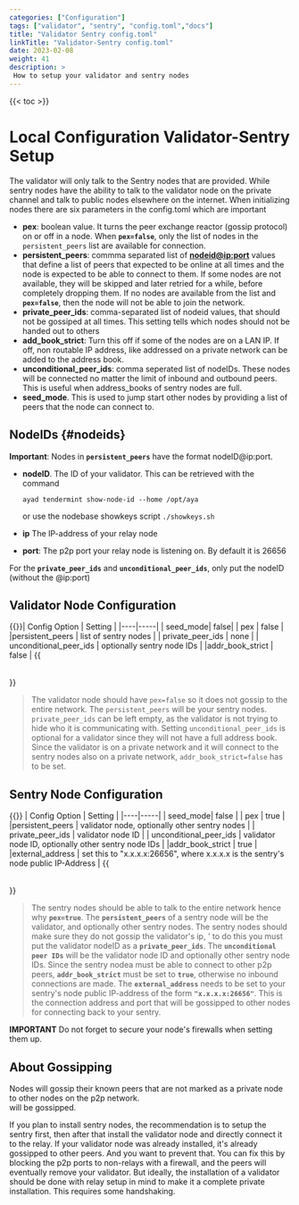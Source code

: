 ```yaml
---
categories: ["Configuration"]
tags: ["validator", "sentry", "config.toml","docs"]
title: "Validator Sentry config.toml"
linkTitle: "Validator-Sentry config.toml"
date: 2023-02-08
weight: 41
description: >
 How to setup your validator and sentry nodes
---
```


{{< toc >}}

# Local Configuration Validator-Sentry Setup

The validator will only talk to the Sentry nodes that are provided. While sentry nodes have the ability to talk to the validator node on the private channel and talk to public nodes elsewhere on the internet. When initializing nodes there are six parameters in the config.toml which are important

* **pex**: boolean value. It turns the peer exchange reactor (gossip protocol) on or off in a node. When **<code>pex=false</code>**, only the list of nodes in the <code>persistent_peers</code> list are available for connection.
* **persistent_peers**: commma separated list of [**nodeid@ip:port**](#nodeids) values that define a list of peers that expected to be online at all times and the node is expected to be able to connect to them. If some nodes are not available, they will be skipped and later retried for a while, before completely dropping them. If no nodes are available from the list and **<code>pex=false</code>**, then the node will not be able to join the network.
* **private_peer_ids**: comma-separated list of nodeid values, that should not be gossiped at all times. This setting tells which nodes should not be handed out to others
* **add_book_strict**: Turn this off if some of the nodes are on a LAN IP. If off, non routable IP address, like addressed on a private network can be added to the address book.
* **unconditional_peer_ids**: comma seperated list of nodeIDs. These nodes will be connected no matter the limit of inbound and outbound peers. This is useful when address_books of sentry nodes are full.
* **seed_mode**. This is used to jump start other nodes by providing a list of peers that the node can connect to.

## NodeIDs {#nodeids}
**Important**: Nodes in **<code>persistent_peers</code>** have the format nodeID@ip:port.  
 - **nodeID**. The ID of your validator. This can be retrieved with the command

    `ayad tendermint show-node-id --home /opt/aya`

    or use the nodebase showkeys script
    `./showkeys.sh`
- **ip**  The IP-address of your relay node
- **port**:  The p2p port your relay node is listening on. By default it is 26656
  
For the **<code>private_peer_ids</code>** and **<code>unconditional_peer_ids</code>**, only put the nodeID (without the @ip:port)

## Validator Node Configuration

{{<table table_class="table-striped table-hover" thead_class="table-dark">}}| Config Option | Setting |
|----|-----|
| seed_mode| false|
| pex | false |
|persistent_peers | list of sentry nodes |
| private_peer_ids | none |
| unconditional_peer_ids | optionally sentry node IDs |
|addr_book_strict | false |
{{</table>}}
>The validator node should have <code>pex=false</code> so it does not gossip to the entire network. The <code>persistent_peers</code> will be your sentry nodes. <code>private_peer_ids</code> can be left empty, as the validator is not trying to hide who it is communicating with. Setting <code>unconditional_peer_ids</code> is optional for a validator since they will not have a full address book. 
>Since the validator is on a private network and it will connect to the sentry nodes also on a private network, <code>addr_book_strict=false</code> has to be set.


## Sentry Node Configuration
{{<table table_class="table-striped table-hover" thead_class="table-dark">}}
| Config Option | Setting |
|----|-----|
| seed_mode| false |
| pex | true |
|persistent_peers | validator node, optionally other sentry nodes |
| private_peer_ids | validator node ID |
| unconditional_peer_ids | validator node ID, optionally other sentry node IDs |
|addr_book_strict | true |
|external_address | set this to "x.x.x.x:26656",  where x.x.x.x is the sentry's node public IP-Address |
{{</table>}}

>The sentry nodes should be able to talk to the entire network hence why **<code>pex=true</code>**.
 The **<code>persistent_peers</code>** of a sentry node will be the validator, and optionally other sentry nodes. 
 The sentry nodes should make sure they do not gossip the validator's ip,
'  to do this you must put the validator nodeID as a **<code>private_peer_ids</code>**. The **<code>unconditional peer IDs</code>** will be the validator node ID and optionally other sentry node IDs. Since the sentry nodea must be able to connect to other p2p peers, **<code>addr_book_strict</code>** must be set to **<code>true</code>**, otherwise no inbound connections are made. The **<code>external_address</code>** needs to be set to your sentry's node public IP-address of the form **<code>"x.x.x.x:26656"</code>**. This is the connection address and port that will be gossipped to other nodes for connecting back to your sentry.

**IMPORTANT** Do not forget to secure your node's firewalls when setting them up.

## About Gossipping
Nodes will gossip their known peers that  are not marked as a private node to other nodes on the p2p network.  
will be gossipped.

If you plan to install sentry nodes,  the recommendation is to setup the sentry first, then after that install the validator node and directly
connect it to the relay. If your validator node was already installed, it's already gossipped to other peers. And you want to prevent that.
You can fix this by blocking the p2p ports to non-relays with a firewall, and the peers will eventually remove your validator.
But ideally, the installation of a validator should be done with relay setup in mind to make it a complete private installation. This requires some handshaking.
